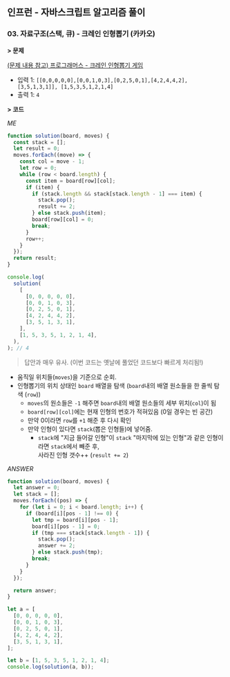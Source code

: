 ## 인프런 - 자바스크립트 알고리즘 풀이

### **03.** 자료구조(스택, 큐) - 크레인 인형뽑기 (카카오)

**> 문제**

[(문제 내용 참고) 프로그래머스 - 크레인 인형뽑기 게임](https://programmers.co.kr/learn/courses/30/lessons/64061)

- 입력 1: `[[0,0,0,0,0],[0,0,1,0,3],[0,2,5,0,1],[4,2,4,4,2],[3,5,1,3,1]], [1,5,3,5,1,2,1,4]`
- 출력 1: `4`

**> 코드**

_ME_

```js
function solution(board, moves) {
  const stack = [];
  let result = 0;
  moves.forEach((move) => {
    const col = move - 1;
    let row = 0;
    while (row < board.length) {
      const item = board[row][col];
      if (item) {
        if (stack.length && stack[stack.length - 1] === item) {
          stack.pop();
          result += 2;
        } else stack.push(item);
        board[row][col] = 0;
        break;
      }
      row++;
    }
  });
  return result;
}

console.log(
  solution(
    [
      [0, 0, 0, 0, 0],
      [0, 0, 1, 0, 3],
      [0, 2, 5, 0, 1],
      [4, 2, 4, 4, 2],
      [3, 5, 1, 3, 1],
    ],
    [1, 5, 3, 5, 1, 2, 1, 4],
  ),
); // 4
```
> 답안과 매우 유사. (이번 코드는 옛날에 풀었던 코드보다 빠르게 처리됨!)
- 움직일 위치들(`moves`)을 기준으로 순회.
- 인형뽑기의 위치 상태인 `board` 배열을 탐색 (`board`내의 배열 원소들을 한 줄씩 탐색 (`row`))
  - `moves`의 원소들은 `-1` 해주면 `board`내의 배열 원소들의 세부 위치(`col`)이 됨  
  - `board[row][col]`에는 현재 인형의 번호가 적혀있음 (0일 경우는 빈 공간)
  - 만약 0이라면 `row`를 `+1` 해준 후 다시 확인
  - 만약 인형이 있다면 `stack`(뽑은 인형들)에 넣어줌.
    - `stack`에 "지금 들어갈 인형"이 `stack` "마지막에 있는 인형"과 같은 인형이라면 `stack`에서 빼준 후,  
      사라진 인형 갯수++ (`result += 2`)

_ANSWER_

```js
function solution(board, moves) {
  let answer = 0;
  let stack = [];
  moves.forEach((pos) => {
    for (let i = 0; i < board.length; i++) {
      if (board[i][pos - 1] !== 0) {
        let tmp = board[i][pos - 1];
        board[i][pos - 1] = 0;
        if (tmp === stack[stack.length - 1]) {
          stack.pop();
          answer += 2;
        } else stack.push(tmp);
        break;
      }
    }
  });

  return answer;
}

let a = [
  [0, 0, 0, 0, 0],
  [0, 0, 1, 0, 3],
  [0, 2, 5, 0, 1],
  [4, 2, 4, 4, 2],
  [3, 5, 1, 3, 1],
];

let b = [1, 5, 3, 5, 1, 2, 1, 4];
console.log(solution(a, b));
```

